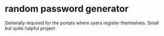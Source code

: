 # random password generator
 Generally required for the portals where users register themselves. Small but quite halpful project
